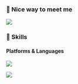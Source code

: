 ### 🤞 Nice way to meet me
<p>
  <a href="https://myinfo503.tistory.com/" target="_blank"><img src="https://img.shields.io/badge/Tech_Blog-DD0B78?style=flat-square&logo=GitHub%20Sponsors&logoColor=white"/></a>

### 💪 Skills
#### Platforms & Languages
<p>
  <img src="https://img.shields.io/badge/Java-007396?style=flat-square&logo=Java&logoColor=white"/>
</p>

<img src="https://capsule-render.vercel.app/api?type=wave&color=gradient&height=300&section=header&text=Jinsu%27s%20GitHub&fontSize=90&fontColor=ffffff&textAlign=center&animation=fadeIn" />

